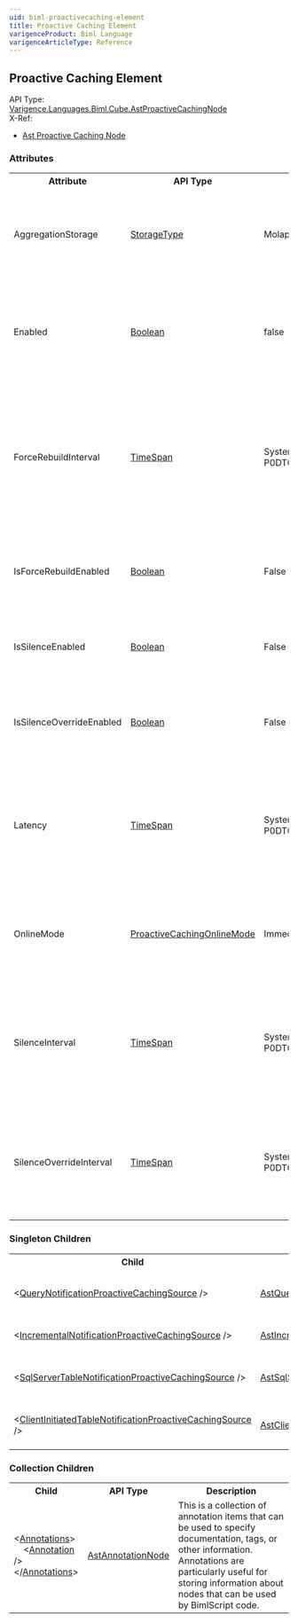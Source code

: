 ```yaml
---
uid: biml-proactivecaching-element
title: Proactive Caching Element
varigenceProduct: Biml Language
varigenceArticleType: Reference
---
```

## Proactive Caching Element<div class="AssemblyInfoGroup"><div class="CrossReferenceGroup"><div class="CrossReferenceHeader">API Type:</div><div class="CrossReferenceValue"><a href="../api-reference/Varigence.Languages.Biml.Cube.AstProactiveCachingNode.html">Varigence.Languages.Biml.Cube.AstProactiveCachingNode</a></div></div><div class="CrossReferenceGroup"><div class="CrossReferenceHeader">X-Ref:</div><ul class="xrefRow"><li><a class='xref' href ="Varigence.Languages.Biml.Cube.AstProactiveCachingNode.html">Ast Proactive Caching Node</a></li></ul></div></div><div class="AttributeGroup"><h3>Attributes</h3><table id="AttributeList" class="AttributeList"><tbody><tr><th class="AttributeNameColumnHeader">Attribute</th><th class="AttributeTypeColumnHeader">API Type</th><th class="AttributeDefaultColumnHeader">Default</th><th class="AttributeSummaryColumnHeader">Description</th></tr><tr class="ad0"><td class="AttributeName">AggregationStorage</td><td class="AttributeType"><a href="../api-reference/Varigence.Languages.Biml.Cube.StorageType.html">StorageType</a></td><td class="AttributeDefault">MolapOnly</td><td class="AttributeSummary"><div class ="SummaryItem">This value specifies the storage type for partitions with proactive caching. </div></td></tr><tr class="ad1"><td class="AttributeName">Enabled</td><td class="AttributeType"><a href="https://msdn.microsoft.com/en-us/library/System.Boolean.aspx">Boolean</a></td><td class="AttributeDefault">false</td><td class="AttributeSummary"><div class ="SummaryItem">This value specifies whether this proactive caching settings object is enabled. </div></td></tr><tr class="ad0"><td class="AttributeName">ForceRebuildInterval</td><td class="AttributeType"><a href="https://msdn.microsoft.com/en-us/library/System.TimeSpan.aspx">TimeSpan</a></td><td class="AttributeDefault">System.Xml.XmlConvert.ToTimeSpan(&quot;-P0DT0H0M1S&quot;)</td><td class="AttributeSummary"><div class ="SummaryItem">This value specifies the amount of time following the dropping of a MOLAP image when the MOLAP imaging will begin. </div></td></tr><tr class="ad1"><td class="AttributeName">IsForceRebuildEnabled</td><td class="AttributeType"><a href="https://msdn.microsoft.com/en-us/library/System.Boolean.aspx">Boolean</a></td><td class="AttributeDefault">False</td><td class="AttributeSummary"><div class ="SummaryItem">This value specifies whether the force rebuild interval is enabled. </div></td></tr><tr class="ad0"><td class="AttributeName">IsSilenceEnabled</td><td class="AttributeType"><a href="https://msdn.microsoft.com/en-us/library/System.Boolean.aspx">Boolean</a></td><td class="AttributeDefault">False</td><td class="AttributeSummary"><div class ="SummaryItem">This value specifies whether the silence interval is enabled. </div></td></tr><tr class="ad1"><td class="AttributeName">IsSilenceOverrideEnabled</td><td class="AttributeType"><a href="https://msdn.microsoft.com/en-us/library/System.Boolean.aspx">Boolean</a></td><td class="AttributeDefault">False</td><td class="AttributeSummary"><div class ="SummaryItem">This value specifies whether the silence override interval is enabled. </div></td></tr><tr class="ad0"><td class="AttributeName">Latency</td><td class="AttributeType"><a href="https://msdn.microsoft.com/en-us/library/System.TimeSpan.aspx">TimeSpan</a></td><td class="AttributeDefault">System.Xml.XmlConvert.ToTimeSpan(&quot;-P0DT0H0M1S&quot;)</td><td class="AttributeSummary"><div class ="SummaryItem">This value specifies the amount of time that must pass after notification and before MOLAP images are deleted. </div></td></tr><tr class="ad1"><td class="AttributeName">OnlineMode</td><td class="AttributeType"><a href="../api-reference/Varigence.Languages.Biml.Cube.ProactiveCachingOnlineMode.html">ProactiveCachingOnlineMode</a></td><td class="AttributeDefault">Immediate</td><td class="AttributeSummary"><div class ="SummaryItem">This value specifies when the proactive caching object comes online. </div></td></tr><tr class="ad0"><td class="AttributeName">SilenceInterval</td><td class="AttributeType"><a href="https://msdn.microsoft.com/en-us/library/System.TimeSpan.aspx">TimeSpan</a></td><td class="AttributeDefault">System.Xml.XmlConvert.ToTimeSpan(&quot;-P0DT0H0M1S&quot;)</td><td class="AttributeSummary"><div class ="SummaryItem">This value specifies the amount of time that must pass after the last activity before MOLAP imaging can begin. </div></td></tr><tr class="ad1"><td class="AttributeName">SilenceOverrideInterval</td><td class="AttributeType"><a href="https://msdn.microsoft.com/en-us/library/System.TimeSpan.aspx">TimeSpan</a></td><td class="AttributeDefault">System.Xml.XmlConvert.ToTimeSpan(&quot;-P0DT0H0M1S&quot;)</td><td class="AttributeSummary"><div class ="SummaryItem">This value specifies the amount of time following notification when the MOLAP imaging will begin. </div></td></tr></tbody></table></div><div class="ChildGroup">### Singleton Children<table id="ChildList" class="ChildList"><tbody><tr><th class="ChildNameColumnHeader">Child</th><th class="ChildTypeColumnHeader">API Type</th><th class="ChildSummaryColumnHeader">Description</th></tr><tr class="cd0"><td class="ChildName"><span class="punc">&lt;</span><a href=Varigence.Languages.Biml.Cube.AstQueryNotificationProactiveCachingSourceNode.html">QueryNotificationProactiveCachingSource</a><span class="punc"> /&gt;</span></td><td class="ChildType"><a href="../api-reference/Varigence.Languages.Biml.Cube.AstQueryNotificationProactiveCachingSourceNode.html">AstQueryNotificationProactiveCachingSourceNode</a></td><td class="ChildSummary">The AstQueryNotificationProactiveCachingSourceNode type provides information to the Proactive Caching object about which query to execute to determine whether a data source has been modified. </td></tr><tr class="cd1"><td class="ChildName"><span class="punc">&lt;</span><a href=Varigence.Languages.Biml.Cube.AstIncrementalNotificationProactiveCachingSourceNode.html">IncrementalNotificationProactiveCachingSource</a><span class="punc"> /&gt;</span></td><td class="ChildType"><a href="../api-reference/Varigence.Languages.Biml.Cube.AstIncrementalNotificationProactiveCachingSourceNode.html">AstIncrementalNotificationProactiveCachingSourceNode</a></td><td class="ChildSummary">The AstIncrementalNotificationProactiveCachingSourceNode type provides information to the Proactive Caching object about how to determine incremental processing progress. </td></tr><tr class="cd0"><td class="ChildName"><span class="punc">&lt;</span><a href=Varigence.Languages.Biml.Cube.AstSqlServerTableNotificationProactiveCachingSourceNode.html">SqlServerTableNotificationProactiveCachingSource</a><span class="punc"> /&gt;</span></td><td class="ChildType"><a href="../api-reference/Varigence.Languages.Biml.Cube.AstSqlServerTableNotificationProactiveCachingSourceNode.html">AstSqlServerTableNotificationProactiveCachingSourceNode</a></td><td class="ChildSummary">The AstSqlServerTableNotificationProactiveCachingSourceNode corresponds directly to SQL Server Table Notification Source for proactive caching in SQL Server Analysis Services. </td></tr><tr class="cd1"><td class="ChildName"><span class="punc">&lt;</span><a href=Varigence.Languages.Biml.Cube.AstClientInitiatedTableNotificationProactiveCachingSourceNode.html">ClientInitiatedTableNotificationProactiveCachingSource</a><span class="punc"> /&gt;</span></td><td class="ChildType"><a href="../api-reference/Varigence.Languages.Biml.Cube.AstClientInitiatedTableNotificationProactiveCachingSourceNode.html">AstClientInitiatedTableNotificationProactiveCachingSourceNode</a></td><td class="ChildSummary">The AstClientInitiatedTableNotificationProactiveCachingSourceNode type corresponds directly to client initiated table notification for a proactive caching source in SQL Server Analysis Services. </td></tr></tbody></table></div><div class="ChildGroup">### Collection Children<table id="ChildList" class="ChildList"><tbody><tr><th class="ChildNameColumnHeader">Child</th><th class="ChildTypeColumnHeader">API Type</th><th class="ChildSummaryColumnHeader">Description</th></tr><tr class="cd0"><td class="ChildName"><span class="punc">&lt;</span><a href=Varigence.Languages.Biml.AstNode_Annotations.html">Annotations</a><span class="punc">&gt;</span><br />&nbsp;&nbsp;&nbsp;&nbsp;<span class="punc">&lt;</span><a href=Varigence.Languages.Biml.AstAnnotationNode.html">Annotation</a> <span class="punc">/&gt;</span><br /><span class="punc">&lt;/</span><a href=Varigence.Languages.Biml.AstNode_Annotations.html">Annotations</a><span class="punc">&gt;</span></td><td class="ChildType"><a href="../api-reference/Varigence.Languages.Biml.AstAnnotationNode.html">AstAnnotationNode</a></td><td class="ChildSummary"><div class ="SummaryItem">This is a collection of annotation items that can be used to specify documentation, tags, or other information.  Annotations are particularly useful for storing information about nodes that can be used by BimlScript code. </div> </td></tr></tbody></table></div>
